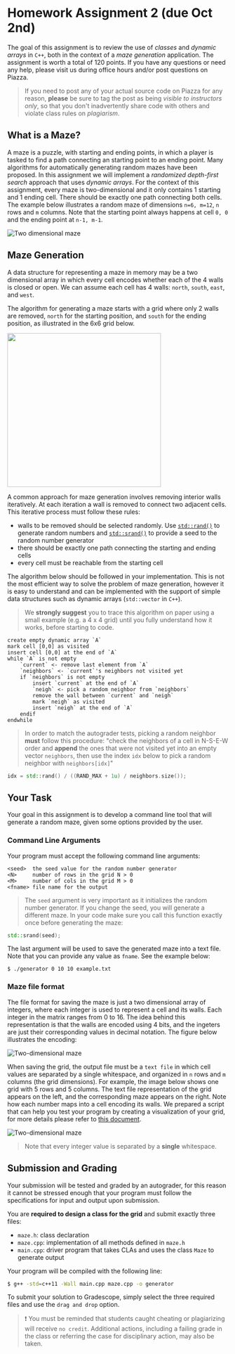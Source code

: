 # Homework Assignment 2 (due Oct 2nd)

The goal of this assignment is to review the use of *classes* and *dynamic arrays* in `C++`, both in the context of a *maze generation* application.  The assignment is worth a total of 120 points. If you have any questions or need any help, please visit us during office hours and/or post questions on Piazza.

> If you need to post any of your actual source code on Piazza for any reason, **please** be sure to tag the post as being *visible to instructors only*, so that you don't inadvertently share code with others and violate class rules on *plagiarism*.

## What is a Maze?
A maze is a puzzle, with starting and ending points, in which a player is tasked to find a path connecting an starting point to an ending point.  Many algorithms for automatically generating random mazes have been proposed.  In this assignment we will implement a *randomized depth-first search* approach that uses *dynamic arrays*.  For the context of this assignment, every maze is two-dimensional and it only contains 1 starting and 1 ending cell.  There should be exactly one path connecting both cells.  The example below illustrates a random maze of dimensions `n=6, m=12`, `n` rows and `m` columns.  Note that the starting point always happens at cell `0, 0` and the ending point at `n-1, m-1`.

![Two dimensional maze](maze-6-12.png)

## Maze Generation
A data structure for representing a maze in memory may be a two dimensional array in which every cell encodes whether each of the 4 walls is closed or open.  We can assume each cell has 4 walls: `north`, `south`, `east`, and `west`.

The algorithm for generating a maze starts with a grid where only 2 walls are removed, `north` for the starting position, and `south` for the ending position, as illustrated in the 6x6 grid below.

<img src="./start-6-6.png" width="350">

A common approach for maze generation involves removing interior walls iteratively.  At each iteration a wall is removed to connect two adjacent cells.  This iterative process must follow these rules:

- walls to be removed should be selected randomly. Use [`std::rand()`](https://en.cppreference.com/w/cpp/numeric/random/rand) to generate random numbers and [`std::srand()`](https://en.cppreference.com/w/cpp/numeric/random/srand) to provide a seed to the random number generator
- there should be exactly one path connecting the starting and ending cells
- every cell must be reachable from the starting cell

The algorithm below should be followed in your implementation.  This is not the most efficient way to solve the problem of maze generation, however it is easy to understand and can be implemented with the support of simple data structures such as dynamic arrays (`std::vector` in `C++`).  

> We **strongly suggest** you to trace this algorithm on paper using a small example (e.g. a 4 x 4 grid) until you fully understand how it works, before starting to code.

```text
create empty dynamic array `A`
mark cell [0,0] as visited
insert cell [0,0] at the end of `A`
while `A` is not empty
    `current` <- remove last element from `A`
    `neighbors` <- `current`'s neighbors not visited yet
    if `neighbors` is not empty
        insert `current` at the end of `A`
        `neigh` <- pick a random neighbor from `neighbors`
        remove the wall between `current` and `neigh`
        mark `neigh` as visited
        insert `neigh` at the end of `A`
    endif
endwhile
```

> In order to match the autograder tests, picking a random neighbor **must** follow this procedure: "check the neighbors of a cell in N-S-E-W order and **append** the ones that were not visited yet into an empty vector `neighbors`, then use the index `idx` below to pick a random neighbor with `neighbors[idx]`"

```c++
idx = std::rand() / ((RAND_MAX + 1u) / neighbors.size());
```

## Your Task

Your goal in this assignment is to develop a command line tool that will generate a random maze, given some options provided by the user. 

### Command Line Arguments

Your program must accept the following command line arguments:

```text
<seed>  the seed value for the random number generator
<N>     number of rows in the grid N > 0
<M>     number of cols in the grid M > 0
<fname> file name for the output
```

> The `seed` argument is very important as it initializes the random number generator.  If you change the seed, you will generate a different maze.  In your code make sure you call this function exactly once before generating the maze:

```c++
std::srand(seed);
```

The last argument will be used to save the generated maze into a text file.  Note that you can provide any value as `fname`.  See the example below:

```text
$ ./generator 0 10 10 example.txt
```

### Maze file format

The file format for saving the maze is just a two dimensional array of integers, where each integer is used to represent a cell and its walls.  Each integer in the matrix ranges from 0 to 16.  The idea behind this representation is that the walls are encoded using 4 bits, and the ingeters are just their corresponding values in decimal notation.  The figure below illustrates the encoding:

![Two-dimensional maze](walls.jpg)

When saving the grid, the output file must be a `text file` in which cell values are separated by a single whitespace, and organized in `n` rows and `m` columns (the grid dimensions).  For example, the image below shows one grid with 5 rows and 5 columns.  The text file representation of the grid appears on the left, and the corresponding maze appears on the right.  Note how each number maps into a cell encoding its walls.  We prepared a script that can help you test your program by creating a visualization of your grid, for more details please refer to [this document](./conversion).

![Two-dimensional maze](example.png)

> Note that every integer value is separated by a **single** whitespace.

## Submission and Grading

Your submission will be tested and graded by an autograder, for this reason it cannot be stressed enough that your program must follow the specifications for input and output upon submission.

You are **required to design a class for the grid** and submit exactly three files:

- `maze.h`: class declaration
- `maze.cpp`: implementation of all methods defined in `maze.h`
- `main.cpp`: driver program that takes CLAs and uses the class `Maze` to generate output

Your program will be compiled with the following line:

```bash
$ g++ -std=c++11 -Wall main.cpp maze.cpp -o generator
```

To submit your solution to Gradescope, simply select the three required files and use the `drag and drop` option.

> :heavy_exclamation_mark: You must be reminded that students caught cheating or plagiarizing will receive `no credit`. Additional actions, including a failing grade in the class or referring the case for disciplinary action, may also be taken.
